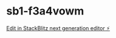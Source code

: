 # sb1-f3a4vowm

[Edit in StackBlitz next generation editor ⚡️](https://stackblitz.com/~/github.com/wildbate/sb1-f3a4vowm)